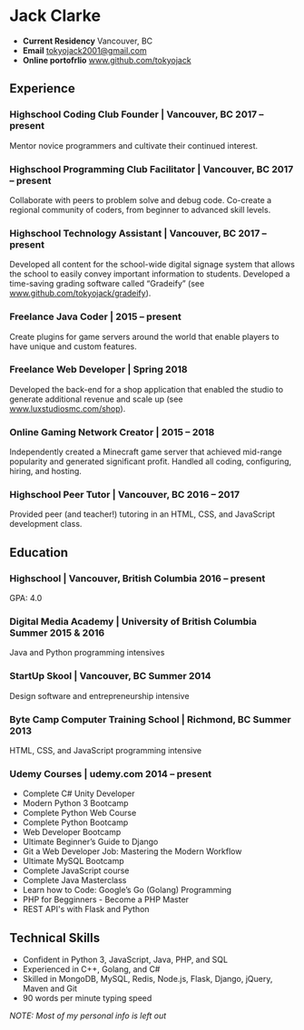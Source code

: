 # Jack Clarke

*  **Current Residency** Vancouver, BC
*  **Email** tokyojack2001@gmail.com
*  **Online portofrlio** www.github.com/tokyojack 

## Experience
### Highschool Coding Club Founder | Vancouver, BC 2017 – present
Mentor novice programmers and cultivate their continued interest.

### Highschool Programming Club Facilitator | Vancouver, BC 2017 – present
Collaborate with peers to problem solve and debug code. Co-create a regional
community of coders, from beginner to advanced skill levels.

### Highschool Technology Assistant | Vancouver, BC 2017 – present 
Developed all content for the school-wide digital signage system that allows the school
to easily convey important information to students. Developed a time-saving grading
software called “Gradeify” (see www.github.com/tokyojack/gradeify).

### Freelance Java Coder | 2015 – present
Create plugins for game servers around the world that enable players to have unique
and custom features.

### Freelance Web Developer | Spring 2018
Developed the back-end for a shop application that enabled the studio to generate
additional revenue and scale up (see www.luxstudiosmc.com/shop).

### Online Gaming Network Creator | 2015 – 2018
Independently created a Minecraft game server that achieved mid-range popularity
and generated significant profit. Handled all coding, configuring, hiring, and hosting. 

### Highschool Peer Tutor | Vancouver, BC 2016 – 2017
Provided peer (and teacher!) tutoring in an HTML, CSS, and JavaScript development
class.

## Education
### Highschool | Vancouver, British Columbia 2016 – present
GPA: 4.0

### Digital Media Academy | University of British Columbia Summer 2015 & 2016
Java and Python programming intensives

### StartUp Skool | Vancouver, BC Summer 2014
Design software and entrepreneurship intensive

### Byte Camp Computer Training School | Richmond, BC Summer 2013
HTML, CSS, and JavaScript programming intensive

### Udemy Courses | udemy.com 2014 – present
 
* Complete C# Unity Developer 
* Modern Python 3 Bootcamp 
* Complete Python Web Course 
* Complete Python Bootcamp 
* Web Developer Bootcamp 
* Ultimate Beginner’s Guide to Django
* Git a Web Developer Job: Mastering the Modern Workflow
* Ultimate MySQL Bootcamp
* Complete JavaScript course
* Complete Java Masterclass 
* Learn how to Code: Google’s Go (Golang) Programming
* PHP for Begginners - Become a PHP Master
* REST API's with Flask and Python

## Technical Skills
* Confident in Python 3, JavaScript, Java, PHP, and SQL
* Experienced in C++, Golang, and C#
* Skilled in MongoDB, MySQL, Redis, Node.js, Flask, Django, jQuery, Maven and Git
* 90 words per minute typing speed


*NOTE: Most of my personal info is left out*
